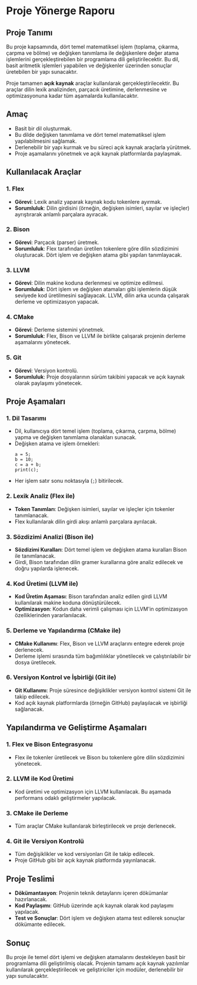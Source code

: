 # Proje Yönerge Raporu

## Proje Tanımı
Bu proje kapsamında, dört temel matematiksel işlem (toplama, çıkarma, çarpma ve bölme) ve değişken tanımlama ile değişkenlere değer atama işlemlerini gerçekleştirebilen bir programlama dili geliştirilecektir. Bu dil, basit aritmetik işlemleri yapabilen ve değişkenler üzerinden sonuçlar üretebilen bir yapı sunacaktır.

Proje tamamen **açık kaynak** araçlar kullanılarak gerçekleştirilecektir. Bu araçlar dilin lexik analizinden, parçacık üretimine, derlenmesine ve optimizasyonuna kadar tüm aşamalarda kullanılacaktır.

## Amaç
- Basit bir dil oluşturmak.
- Bu dilde değişken tanımlama ve dört temel matematiksel işlem yapılabilmesini sağlamak.
- Derlenebilir bir yapı kurmak ve bu süreci açık kaynak araçlarla yürütmek.
- Proje aşamalarını yönetmek ve açık kaynak platformlarda paylaşmak.

## Kullanılacak Araçlar

### 1. **Flex**
- **Görevi**: Lexik analiz yaparak kaynak kodu tokenlere ayırmak.
- **Sorumluluk**: Dilin girdisini (örneğin, değişken isimleri, sayılar ve işleçler) ayrıştırarak anlamlı parçalara ayıracak.

### 2. **Bison**
- **Görevi**: Parçacık (parser) üretmek.
- **Sorumluluk**: Flex tarafından üretilen tokenlere göre dilin sözdizimini oluşturacak. Dört işlem ve değişken atama gibi yapıları tanımlayacak.

### 3. **LLVM**
- **Görevi**: Dilin makine koduna derlenmesi ve optimize edilmesi.
- **Sorumluluk**: Dört işlem ve değişken atamaları gibi işlemlerin düşük seviyede kod üretilmesini sağlayacak. LLVM, dilin arka ucunda çalışarak derleme ve optimizasyon yapacak.

### 4. **CMake**
- **Görevi**: Derleme sistemini yönetmek.
- **Sorumluluk**: Flex, Bison ve LLVM ile birlikte çalışarak projenin derleme aşamalarını yönetecek.

### 5. **Git**
- **Görevi**: Versiyon kontrolü.
- **Sorumluluk**: Proje dosyalarının sürüm takibini yapacak ve açık kaynak olarak paylaşımı yönetecek.

## Proje Aşamaları

### 1. **Dil Tasarımı**
   - Dil, kullanıcıya dört temel işlem (toplama, çıkarma, çarpma, bölme) yapma ve değişken tanımlama olanakları sunacak.
   - Değişken atama ve işlem örnekleri:
     ```
     a = 5;
     b = 10;
     c = a + b;
     print(c);
     ```
   - Her işlem satır sonu noktasıyla (`;`) bitirilecek.

### 2. **Lexik Analiz (Flex ile)**
   - **Token Tanımları**: Değişken isimleri, sayılar ve işleçler için tokenler tanımlanacak.
   - Flex kullanılarak dilin girdi akışı anlamlı parçalara ayrılacak.

### 3. **Sözdizimi Analizi (Bison ile)**
   - **Sözdizimi Kuralları**: Dört temel işlem ve değişken atama kuralları Bison ile tanımlanacak.
   - Girdi, Bison tarafından dilin gramer kurallarına göre analiz edilecek ve doğru yapılarda işlenecek.

### 4. **Kod Üretimi (LLVM ile)**
   - **Kod Üretim Aşaması**: Bison tarafından analiz edilen girdi LLVM kullanılarak makine koduna dönüştürülecek.
   - **Optimizasyon**: Kodun daha verimli çalışması için LLVM'in optimizasyon özelliklerinden yararlanılacak.

### 5. **Derleme ve Yapılandırma (CMake ile)**
   - **CMake Kullanımı**: Flex, Bison ve LLVM araçlarını entegre ederek proje derlenecek.
   - Derleme işlemi sırasında tüm bağımlılıklar yönetilecek ve çalıştırılabilir bir dosya üretilecek.

### 6. **Versiyon Kontrol ve İşbirliği (Git ile)**
   - **Git Kullanımı**: Proje süresince değişiklikler versiyon kontrol sistemi Git ile takip edilecek.
   - Kod açık kaynak platformlarda (örneğin GitHub) paylaşılacak ve işbirliği sağlanacak.

## Yapılandırma ve Geliştirme Aşamaları

### 1. **Flex ve Bison Entegrasyonu**
   - Flex ile tokenler üretilecek ve Bison bu tokenlere göre dilin sözdizimini yönetecek.

### 2. **LLVM ile Kod Üretimi**
   - Kod üretimi ve optimizasyon için LLVM kullanılacak. Bu aşamada performans odaklı geliştirmeler yapılacak.

### 3. **CMake ile Derleme**
   - Tüm araçlar CMake kullanılarak birleştirilecek ve proje derlenecek.

### 4. **Git ile Versiyon Kontrolü**
   - Tüm değişiklikler ve kod versiyonları Git ile takip edilecek.
   - Proje GitHub gibi bir açık kaynak platformda yayınlanacak.

## Proje Teslimi
- **Dökümantasyon**: Projenin teknik detaylarını içeren dökümanlar hazırlanacak.
- **Kod Paylaşımı**: GitHub üzerinde açık kaynak olarak kod paylaşımı yapılacak.
- **Test ve Sonuçlar**: Dört işlem ve değişken atama test edilerek sonuçlar dökümante edilecek.

## Sonuç
Bu proje ile temel dört işlemi ve değişken atamalarını destekleyen basit bir programlama dili geliştirilmiş olacak. Projenin tamamı açık kaynak yazılımlar kullanılarak gerçekleştirilecek ve geliştiriciler için modüler, derlenebilir bir yapı sunulacaktır.
